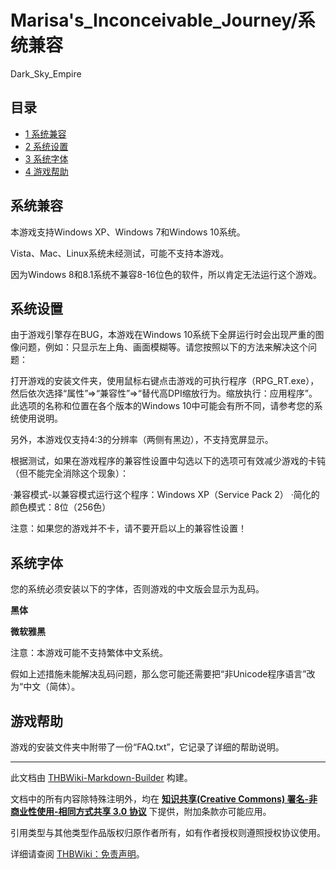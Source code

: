 # Marisa's_Inconceivable_Journey/系统兼容

<!-- source html: G:\repos\THBWiki-Markdown-Builder\THBWikiMarkdown\Temp\main\a\af\ns0%3AMarisa%27s_Inconceivable_Journey%2F%E7%B3%BB%E7%BB%9F%E5%85%BC%E5%AE%B9.html -->

Dark_Sky_Empire


## 目录

- [1 系统兼容](#系统兼容)
- [2 系统设置](#系统设置)
- [3 系统字体](#系统字体)
- [4 游戏帮助](#游戏帮助)





## 系统兼容
  
本游戏支持Windows XP、Windows 7和Windows 10系统。
  
  
Vista、Mac、Linux系统未经测试，可能不支持本游戏。
  
  
因为Windows 8和8.1系统不兼容8-16位色的软件，所以肯定无法运行这个游戏。
  


## 系统设置
  
由于游戏引擎存在BUG，本游戏在Windows 10系统下全屏运行时会出现严重的图像问题，例如：只显示左上角、画面模糊等。请您按照以下的方法来解决这个问题：
  
  
打开游戏的安装文件夹，使用鼠标右键点击游戏的可执行程序（RPG_RT.exe），然后依次选择“属性”=&gt;“兼容性”=&gt;“替代高DPI缩放行为。缩放执行：应用程序”。此选项的名称和位置在各个版本的Windows 10中可能会有所不同，请参考您的系统使用说明。
  
  
另外，本游戏仅支持4:3的分辨率（两侧有黑边），不支持宽屏显示。
  
  
根据测试，如果在游戏程序的兼容性设置中勾选以下的选项可有效减少游戏的卡钝（但不能完全消除这个现象）：
  
  
·兼容模式-以兼容模式运行这个程序：Windows XP（Service Pack 2）
·简化的颜色模式：8位（256色）
  
  
注意：如果您的游戏并不卡，请不要开启以上的兼容性设置！
  


## 系统字体
  
您的系统必须安装以下的字体，否则游戏的中文版会显示为乱码。
  
  
 **黑体** 
  
  
 **微软雅黑** 
  
  
注意：本游戏可能不支持繁体中文系统。
  
  
假如上述措施未能解决乱码问题，那么您可能还需要把“非Unicode程序语言”改为“中文（简体）。
  


## 游戏帮助
  
游戏的安装文件夹中附带了一份“FAQ.txt”，它记录了详细的帮助说明。
  





---

此文档由 [THBWiki-Markdown-Builder](https://github.com/Delsin-Yu/THBWiki-Markdown-Builder) 构建。

文档中的所有内容除特殊注明外，均在 [**知识共享(Creative Commons) 署名-非商业性使用-相同方式共享 3.0 协议**](https://creativecommons.org/licenses/by-sa/3.0/deed.zh-hans) 下提供，附加条款亦可能应用。

引用类型与其他类型作品版权归原作者所有，如有作者授权则遵照授权协议使用。

详细请查阅 [THBWiki：免责声明](https://thbwiki.cc/THBWiki:%E5%85%8D%E8%B4%A3%E5%A3%B0%E6%98%8E)。

